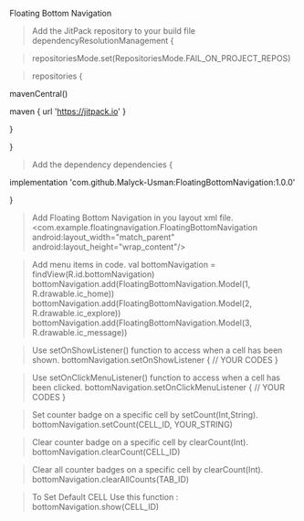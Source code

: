 Floating Bottom Navigation 
>  Add the JitPack repository to your build file
dependencyResolutionManagement {

> 	repositoriesMode.set(RepositoriesMode.FAIL_ON_PROJECT_REPOS)

> 	repositories {

   mavenCentral()

   maven { url 'https://jitpack.io' }

  }

 }

>  Add the dependency
dependencies {

   implementation 'com.github.Malyck-Usman:FloatingBottomNavigation:1.0.0'

 }

> Add Floating Bottom Navigation in you layout xml file.
    <com.example.floatingnavigation.FloatingBottomNavigation
            android:layout_width="match_parent"
            android:layout_height="wrap_content"/>
 
> Add menu items in code.
val bottomNavigation = findView(R.id.bottomNavigation)
bottomNavigation.add(FloatingBottomNavigation.Model(1, R.drawable.ic_home))
bottomNavigation.add(FloatingBottomNavigation.Model(2, R.drawable.ic_explore))
bottomNavigation.add(FloatingBottomNavigation.Model(3, R.drawable.ic_message))

> Use setOnShowListener() function to access when a cell has been shown.
bottomNavigation.setOnShowListener {
    // YOUR CODES
}

> Use setOnClickMenuListener() function to access when a cell has been clicked.
bottomNavigation.setOnClickMenuListener {
    // YOUR CODES
}

> Set counter badge on a specific cell by setCount(Int,String).
bottomNavigation.setCount(CELL_ID, YOUR_STRING)

> Clear counter badge on a specific cell by clearCount(Int).
bottomNavigation.clearCount(CELL_ID)

> Clear all counter badges on a specific cell by clearCount(Int).
bottomNavigation.clearAllCounts(TAB_ID)

> To Set Default CELL Use this function :
bottomNavigation.show(CELL_ID)
